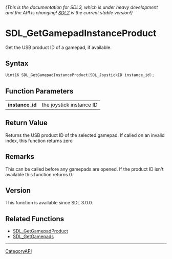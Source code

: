 ###### (This is the documentation for SDL3, which is under heavy development and the API is changing! [SDL2](https://wiki.libsdl.org/SDL2/) is the current stable version!)
# SDL_GetGamepadInstanceProduct

Get the USB product ID of a gamepad, if available.

## Syntax

```c
Uint16 SDL_GetGamepadInstanceProduct(SDL_JoystickID instance_id);

```

## Function Parameters

|                     |                          |
| ------------------- | ------------------------ |
| **instance_id**     | the joystick instance ID |

## Return Value

Returns the USB product ID of the selected gamepad. If called on an invalid
index, this function returns zero

## Remarks

This can be called before any gamepads are opened. If the product ID isn't
available this function returns 0.

## Version

This function is available since SDL 3.0.0.

## Related Functions

* [SDL_GetGamepadProduct](SDL_GetGamepadProduct)
* [SDL_GetGamepads](SDL_GetGamepads)

----
[CategoryAPI](CategoryAPI)

